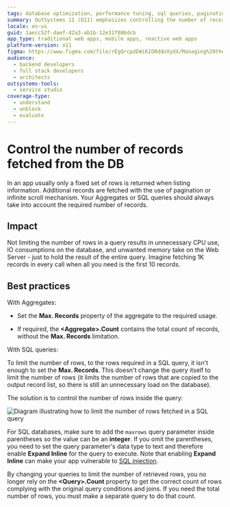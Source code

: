 ```yaml
---
tags: database optimization, performance tuning, sql queries, pagination, data fetching strategies
summary: OutSystems 11 (O11) emphasizes controlling the number of records fetched from databases to optimize resource usage and improve application performance.
locale: en-us
guid: 1aecc52f-daef-42a3-ab1b-12e31f086dcb
app_type: traditional web apps, mobile apps, reactive web apps
platform-version: o11
figma: https://www.figma.com/file/rEgQrcpdEWiKIORddoVydX/Managing%20the%20Applications%20Lifecycle?node-id=928:599
audience:
  - backend developers
  - full stack developers
  - architects
outsystems-tools:
  - service studio
coverage-type:
  - understand
  - unblock
  - evaluate
---
```


# Control the number of records fetched from the DB

In an app usually only a fixed set of rows is returned when listing information. Additional records are fetched with the use of pagination or infinite scroll mechanism. Your Aggregates or SQL queries should always take into account the required number of records. 

## Impact

Not limiting the number of rows in a query results in unnecessary CPU use, IO consumptions on the database, and unwanted memory take on the Web Server - just to hold the result of the entire query. Imagine fetching 1K records in every call when all you need is the first 10 records.

## Best practices

With Aggregates:

* Set the **Max. Records** property of the aggregate to the required usage.

* If required, the **&lt;Aggregate&gt;.Count** contains the total count of records, without the **Max. Records** limitation.

With SQL queries:

To limit the number of rows, to the rows required in a SQL query, it isn't enough to set the **Max. Records**. This doesn't change the query itself to limit the number of rows (it limits the number of rows that are copied to the output record list, so there is still an unnecessary load on the database).

The solution is to control the number of rows inside the query:

![Diagram illustrating how to limit the number of rows fetched in a SQL query](images/limit-rows-sql-diag.png "SQL Query Row Limit Diagram")

<div class="warning" markdown="1">

For SQL databases, make sure to add the `maxrows` query parameter inside parentheses so the value can be an **integer**. If you omit the parentheses, you need to set the query parameter's data type to text and therefore enable **Expand Inline** for the query to execute. Note that enabling **Expand Inline** can make your app vulnerable to [SQL injection](ref-code-patterns.md#sql-injection).

</div>

By changing your queries to limit the number of retrieved rows, you no longer rely on the **&lt;Query&gt;.Count** property to get the correct count of rows complying with the original query conditions and joins. If you need the total number of rows, you must make a separate query to do that count.
